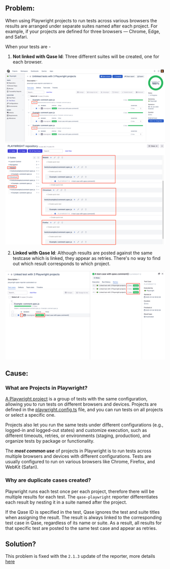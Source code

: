 ## Problem:
When using Playwright projects to run tests across various browsers the results are arranged under separate suites named after each project. For example, if your projects are defined for three browsers — Chrome, Edge, and Safari. 

When your tests are -

1. **Not linked with Qase Id**: Three different suites will be created, one for each browser.

<p align="center">
<img src="../assets/images/projects-unlinked-run.png" width="600" />
<img src="../assets/images/projects-unlinked-repo.png" width="600" />
</p>

2. **Linked with Qase Id**: Although results are posted against the same testcase which is linked, they appear as retries. There's no way to find out which result corresponds to which project.

<p align="center">
<img src="../assets/images/projects-linked-run.png" width="600" />
</p>



## Cause:

### What are Projects in Playwright?

[A Playwright project](https://playwright.dev/docs/test-projects#introduction) is a group of tests with the same configuration, allowing you to run tests on different browsers and devices. Projects are defined in the [playwright.config.ts](https://github.com/cskmnrpt/qase-playwright/blob/playwright-projects/playwright.config.js) file, and you can run tests on all projects or select a specific one.

Projects also let you run the same tests under different configurations (e.g., logged-in and logged-out states) and customize execution, such as different timeouts, retries, or environments (staging, production), and organize tests by package or functionality.

The ___most common use___ of projects in Playwright is to run tests across multiple browsers and devices with different configurations. Tests are usually configured to run on various browsers like Chrome, Firefox, and WebKit (Safari).


### Why are duplicate cases created?

Playwright runs each test once per each project, therefore there will be multiple results for each test. The `qase-playwright` reporter differentiates each result by nesting it in a suite named after the project.

If the Qase ID is specified in the test, Qase ignores the test and suite titles when assigning the result. The result is always linked to the corresponding test case in Qase, regardless of its name or suite. As a result, all results for that specific test are posted to the same test case and appear as retries.


## Solution?

This problem is fixed with the `2.1.3` update of the reporter, more details [here](https://github.com/qase-tms/qase-javascript/blob/7bbfc98534f8d68686f8720ed32f094f60de8ce8/qase-playwright/changelog.md#playwright-qase-reporter213)

